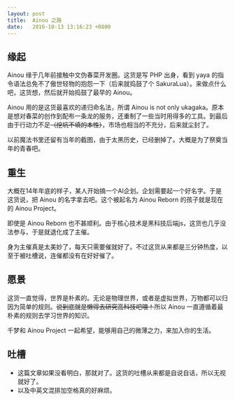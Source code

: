 ```yaml
---
layout: post
title:  Ainou 之路
date:   2016-10-13 13:16:23 +0800
---
```


## 缘起

Ainou 缘于几年前接触中文伪春菜开发圈。这货是写 PHP 出身，看到 yaya 的指令语法总免不了傲世轻物的抱怨一下（后来就捣鼓了个 SakuraLua）。来做点什么吧，这货想，然后就开始捣鼓了最早的 Ainou。

Ainou 用的是这货最喜欢的递归命名法，所谓 Ainou is not only ukagaka。原本是想对春菜的创作到配布一条龙的服务，还重制了一些当时用得多的工具。到最后由于行动力不足<del>（挖坑不填的本性）</del>，市场也相当的不充分，后来就尘封了。

以前魔法书里还留有当年的截图，由于太黑历史，已经删掉了。大概是为了祭奠当年的青春吧。

## 重生

大概在14年年底的样子，某人开始搞一个AI企划。企划需要起一个好名字。于是这货说，把 Ainou 的名字拿去吧。这个被起名为 Ainou Reborn 的孩子就是现在的 Ainou Project。

即使是 Ainou Reborn 也不甚顺利。由于核心技术是黑科技后端js，这货也几乎没法参与，于是就退化成了主催。

身为主催真是太美妙了，每天只需要催就好了。不过这货从来都是三分钟热度，以至于被吐槽说，连催都没有在好好催了。

## 愿景

这货一直觉得，世界是朴素的。无论是物理世界，或者是虚拟世界，万物都可以归因为简单的规则。<del>说到底就是懒得去研究高科技吧喂！</del>所以 Ainou 一直遵循着最朴素的规则去学习世界的知识。

千梦和 Ainou Project 一起希望，能够用自己的微薄之力，来加入你的生活。

## 吐槽

* 这篇文章如果没看明白，那就对了。这货的吐槽从来都是自说自话，所以无视就好了。
* 以及中英文混排加空格真的好麻烦。
